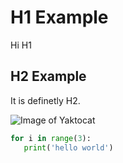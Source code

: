 # H1 Example
Hi H1

## H2 Example
It is definetly H2.

![Image of Yaktocat](https://octodex.github.com/images/yaktocat.png)


``` py
for i in range(3):
   print('hello world')
```

